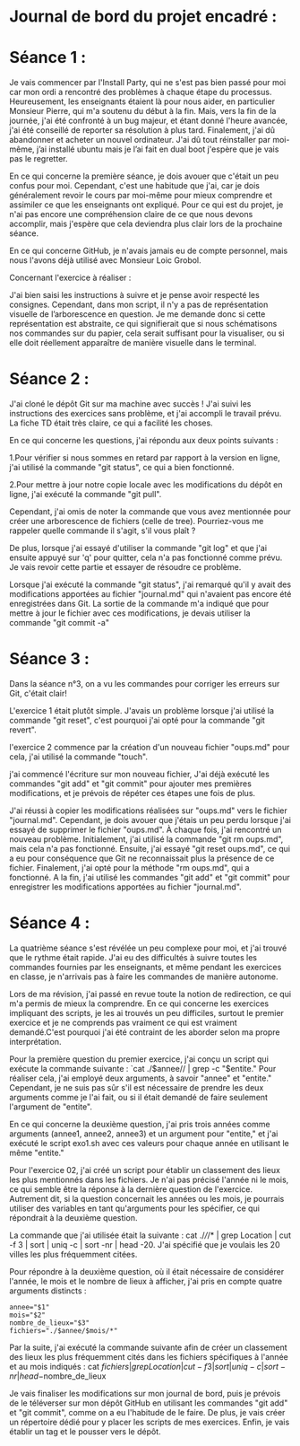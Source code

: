# Journal de bord du projet encadré :

# Séance 1 :
 
Je vais commencer par l'Install Party, qui ne s'est pas bien passé pour moi car mon ordi a rencontré des problèmes à chaque étape du processus. Heureusement, les enseignants étaient là pour nous aider, en particulier Monsieur Pierre, qui m'a soutenu du début à la fin. Mais, vers la fin de la journée, j'ai été confronté à un bug majeur, et étant donné l'heure avancée, j'ai été conseillé de reporter sa résolution à plus tard. Finalement, j'ai dû abandonner et acheter un nouvel ordinateur. J'ai dû tout réinstaller par moi-même, j’ai installé ubuntu mais je l’ai fait en dual boot j'espère que je vais pas le regretter.

En ce qui concerne la première séance, je dois avouer que c'était un peu confus pour moi. Cependant, c'est une habitude que j'ai, car je dois généralement revoir le cours par moi-même pour mieux comprendre et assimiler ce que les enseignants ont expliqué. Pour ce qui est du projet, je n'ai pas encore une compréhension claire de ce que nous devons accomplir, mais j'espère que cela deviendra plus clair lors de la prochaine séance.

En ce qui concerne GitHub, je n'avais jamais eu de compte personnel, mais nous l'avons déjà utilisé avec Monsieur Loic Grobol.

Concernant l'exercice à réaliser :

J'ai bien saisi les instructions à suivre et je pense avoir respecté les consignes. Cependant, dans mon script, il n'y a pas de représentation visuelle de l’arborescence en question. Je me demande donc si cette représentation est abstraite, ce qui signifierait que si nous schématisons nos commandes sur du papier, cela serait suffisant pour la visualiser, ou si elle doit réellement apparaître de manière visuelle dans le terminal.

# Séance 2 :
 
J'ai cloné le dépôt Git sur ma machine avec succès ! J'ai suivi les instructions des exercices sans problème, et j'ai accompli le travail prévu. La fiche TD était très claire, ce qui a facilité les choses.

En ce qui concerne les questions, j'ai répondu aux deux points suivants :

1.Pour vérifier si nous sommes en retard par rapport à la version en ligne, j'ai utilisé la commande "git status", ce qui a bien fonctionné.

2.Pour mettre à jour notre copie locale avec les modifications du dépôt en ligne, j'ai exécuté la commande "git pull".

Cependant, j'ai omis de noter la commande que vous avez mentionnée pour créer une arborescence de fichiers (celle de tree). Pourriez-vous me rappeler quelle commande il s'agit, s'il vous plaît ?

De plus, lorsque j'ai essayé d'utiliser la commande "git log" et que j'ai ensuite appuyé sur 'q' pour quitter, cela n'a pas fonctionné comme prévu. Je vais revoir cette partie et essayer de résoudre ce problème.

Lorsque j'ai exécuté la commande "git status", j'ai remarqué qu'il y avait des modifications apportées au fichier "journal.md" qui n'avaient pas encore été enregistrées dans Git. La sortie de la commande m'a indiqué que pour mettre à jour le fichier avec ces modifications, je devais utiliser la commande "git commit -a"

# Séance 3 :

Dans la séance n°3, on a vu les commandes pour corriger les erreurs sur Git,  c'était clair!

L'exercice 1 était plutôt simple. J'avais un problème lorsque j'ai utilisé la commande "git reset", c'est pourquoi j'ai opté pour la commande "git revert".

l'exercice 2 commence par la création d'un nouveau fichier "oups.md" pour cela, j'ai utilisé la commande "touch".

j'ai commencé l'écriture sur mon nouveau fichier, J'ai déjà exécuté les commandes "git add" et "git commit" pour ajouter mes premières modifications, et je prévois de répéter ces étapes une fois de plus. 

J'ai réussi à copier les modifications réalisées sur "oups.md" vers le fichier "journal.md". Cependant, je dois avouer que j'étais un peu perdu lorsque j'ai essayé de supprimer le fichier "oups.md". À chaque fois, j'ai rencontré un nouveau problème. Initialement, j'ai utilisé la commande "git rm oups.md", mais cela n'a pas fonctionné. Ensuite, j'ai essayé "git reset oups.md", ce qui a eu pour conséquence que Git ne reconnaissait plus la présence de ce fichier. Finalement, j'ai opté pour la méthode "rm oups.md", qui a fonctionné. 
A la fin, j'ai utilisé les commandes "git add" et "git commit" pour enregistrer les modifications apportées au fichier "journal.md".

# Séance 4 :

La quatrième séance s'est révélée un peu complexe pour moi, et j'ai trouvé que le rythme était rapide. J'ai eu des difficultés à suivre toutes les commandes fournies par les enseignants, et même pendant les exercices en classe, je n'arrivais pas à faire les commandes de manière autonome.

Lors de ma révision, j'ai passé en revue toute la notion de redirection, ce qui m'a permis de mieux la comprendre. En ce qui concerne les exercices impliquant des scripts, je les ai trouvés un peu difficiles, surtout le premier exercice et je ne comprends pas vraiment ce qui est vraiment demandé.C'est pourquoi j'ai été contraint de les aborder selon ma propre interprétation.

Pour la première question du premier exercice, j'ai conçu un script qui exécute la commande suivante : `cat ./$annee// | grep -c "$entite." Pour réaliser cela, j'ai employé deux arguments, à savoir "annee" et "entite." Cependant, je ne suis pas sûr s'il est nécessaire de prendre les deux arguments comme je l'ai fait, ou si il était demandé de faire seulement l'argument de "entite".

En ce qui concerne la deuxième question, j'ai pris trois années comme arguments (annee1, annee2, annee3) et un argument pour "entite," et j'ai exécuté le script exo1.sh avec ces valeurs pour chaque année en utilisant le même "entite."

Pour l'exercice 02, j'ai créé un script pour établir un classement des lieux les plus mentionnés dans les fichiers. Je n'ai pas précisé l'année ni le mois, ce qui semble être la réponse à la dernière question de l'exercice. Autrement dit, si la question concernait les années ou les mois, je pourrais utiliser des variables en tant qu'arguments pour les spécifier, ce qui répondrait à la deuxième question.

La commande que j'ai utilisée était la suivante : cat ./*/*/* | grep Location | cut -f 3 | sort | uniq -c | sort -nr | head -20. J'ai spécifié que je voulais les 20 villes les plus fréquemment citées.

Pour répondre à la deuxième question, où il était nécessaire de considérer l'année, le mois et le nombre de lieux à afficher, j'ai pris en compte quatre arguments distincts :

    annee="$1"
    mois="$2"
    nombre_de_lieux="$3"
    fichiers="./$annee/$mois/*"

Par la suite, j'ai exécuté la commande suivante afin de créer un classement des lieux les plus fréquemment cités dans les fichiers spécifiques à l'année et au mois indiqués :
cat $fichiers | grep Location | cut -f 3 | sort | uniq -c | sort -nr | head -$nombre_de_lieux

Je vais finaliser les modifications sur mon journal de bord, puis je prévois de le téléverser sur mon dépôt GitHub en utilisant les commandes "git add" et "git commit", comme on a eu l'habitude de le faire. De plus, je vais créer un répertoire dédié pour y placer les scripts de mes exercices. Enfin, je vais établir un tag et le pousser vers le dépôt.






